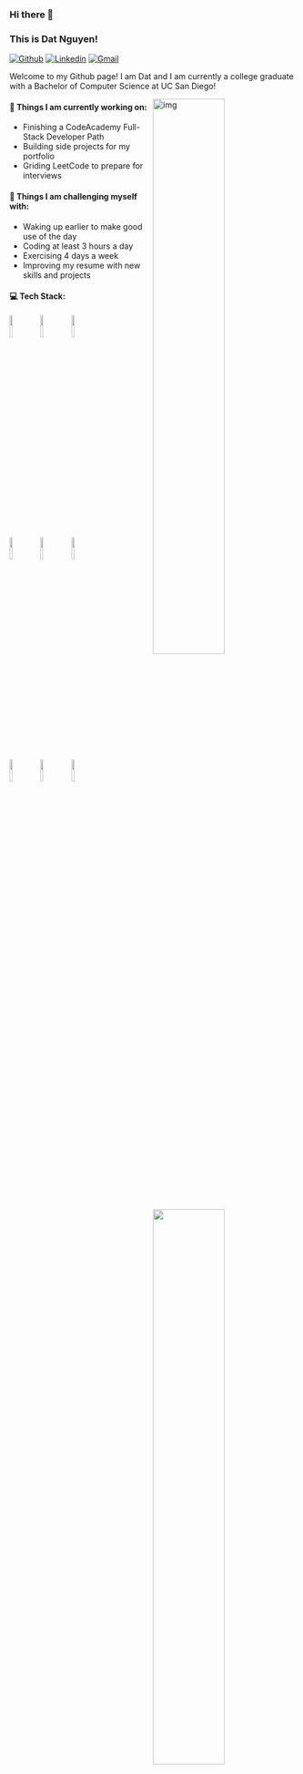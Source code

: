 ### Hi there 👋 
### This is Dat Nguyen!

[![Github](https://img.shields.io/badge/-Github-000?style=flat&logo=Github&logoColor=white)](https://github.com/binhut2001)
[![Linkedin](https://img.shields.io/badge/-LinkedIn-blue?style=flat&logo=Linkedin&logoColor=white)](https://www.linkedin.com/in/dat-nguyen-13358b193/)
[![Gmail](https://img.shields.io/badge/-Gmail-c14438?style=flat&logo=Gmail&logoColor=white)](mailto:datxnguyen26@gmail.com)

Welcome to my Github page! I am Dat and I am currently a college graduate with a Bachelor of Computer Science at UC San Diego!  

<img align="right" alt="img" src="https://as1.ftcdn.net/v2/jpg/02/12/88/82/1000_F_212888221_rZe9FeCt4sTmhGz35BeyehO6obT1bT9J.jpg" width="50%" height="auto" />


#### 🌱 Things I am currently working on: 
- Finishing a CodeAcademy Full-Stack Developer Path  
- Building side projects for my portfolio 
- Griding LeetCode to prepare for interviews

#### :muscle: Things I am challenging myself with:
- Waking up earlier to make good use of the day
- Coding at least 3 hours a day
- Exercising 4 days a week
- Improving my resume with new skills and projects

#### :computer: Tech Stack: 
<p>
	<img width="50%" align="right" src="https://github-readme-stats.vercel.app/api?username=binhut2001&show_icons=true&hide_border=true" />

<code><img width="10%" src="https://www.vectorlogo.zone/logos/java/java-ar21.svg"></code>
<code><img width="10%" src="https://www.vectorlogo.zone/logos/python/python-ar21.svg"></code>
<code><img width="10%" src="https://www.vectorlogo.zone/logos/reactjs/reactjs-ar21.svg"></code>
<br />
<code><img width="10%" src="https://www.vectorlogo.zone/logos/postgresql/postgresql-ar21.svg"></code>
<code><img width="10%" src="https://www.vectorlogo.zone/logos/mysql/mysql-ar21.svg"></code>
<code><img width="10%" src="https://www.vectorlogo.zone/logos/mongodb/mongodb-ar21.svg"></code>
<br />
<code><img width="10%" src="https://www.vectorlogo.zone/logos/visualstudio_code/visualstudio_code-ar21.svg"></code>
<code><img width="10%" src="https://www.vectorlogo.zone/logos/amazon_aws/amazon_aws-ar21.svg"></code>
<code><img width="10%" src="https://www.vectorlogo.zone/logos/git-scm/git-scm-ar21.svg"></code>
</p>

